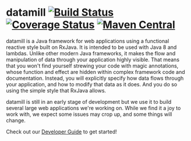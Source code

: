 # datamill [![Build Status](https://travis-ci.org/rchodava/datamill.svg?branch=master)](https://travis-ci.org/rchodava/datamill) [![Coverage Status](https://coveralls.io/repos/rchodava/datamill/badge.svg?branch=master&service=github)](https://coveralls.io/github/rchodava/datamill?branch=master) [![Maven Central](https://maven-badges.herokuapp.com/maven-central/foundation.stack.datamill/datamill/badge.svg)](https://maven-badges.herokuapp.com/maven-central/foundation.stack.datamill/datamill)

datamill is a Java framework for web applications using a functional reactive style built on RxJava. It is intended to
be used with Java 8 and lambdas. Unlike other modern Java frameworks, it makes the flow and manipulation of data through
your application highly visible. That means that you won't find yourself strewing your code with magic annotations,
whose function and effect are hidden within complex framework code and documentation. Instead, you will explicitly
specify how data flows through your application, and how to modify that data as it does. And you do so using the simple
style that RxJava allows.

datamill is still in an early stage of development but we use it to build several large web applications we're working on. While we find it a joy to work with, we expect some issues may crop up, and some things will change.

Check out our [Developer Guide](https://github.com/rchodava/datamill/wiki/Developer-Guide) to get started!
